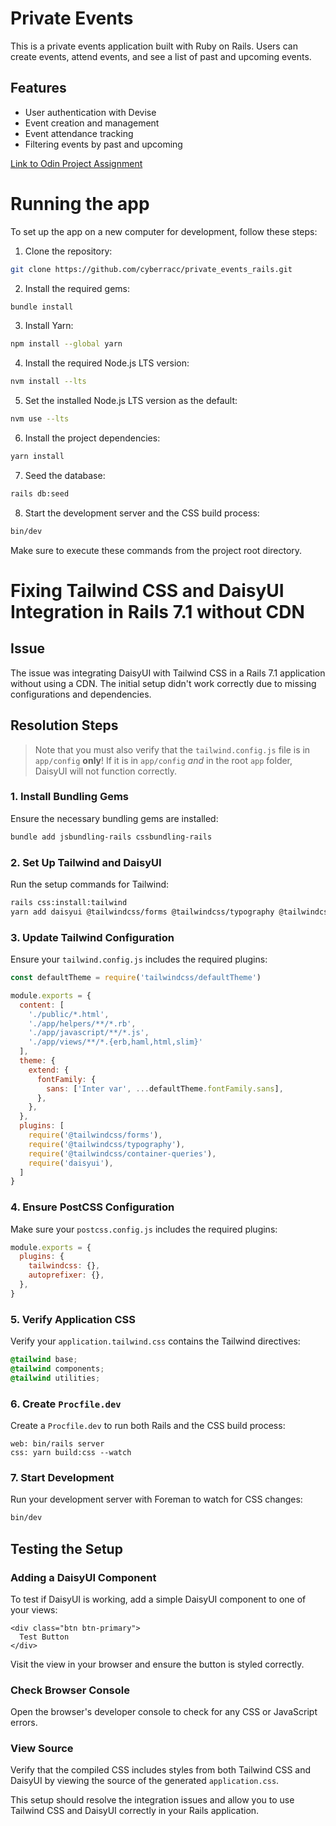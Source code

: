 # Private Events

This is a private events application built with Ruby on Rails. Users can create events, attend events, and see a list of past and upcoming events.

## Features
- User authentication with Devise
- Event creation and management
- Event attendance tracking
- Filtering events by past and upcoming

[Link to Odin Project Assignment](https://www.theodinproject.com/lessons/ruby-on-rails-private-events)


# Running the app

To set up the app on a new computer for development, follow these steps:

1. Clone the repository:
```bash
git clone https://github.com/cyberracc/private_events_rails.git
```

2. Install the required gems:
```bash
bundle install
```

3. Install Yarn:
```bash
npm install --global yarn
```

4. Install the required Node.js LTS version:
```bash
nvm install --lts
```

5. Set the installed Node.js LTS version as the default:
```bash
nvm use --lts
```

6. Install the project dependencies:
```bash
yarn install
```

7. Seed the database:
```bash
rails db:seed
```

8. Start the development server and the CSS build process:
```bash
bin/dev
```

Make sure to execute these commands from the project root directory.


# Fixing Tailwind CSS and DaisyUI Integration in Rails 7.1 without CDN

## Issue
The issue was integrating DaisyUI with Tailwind CSS in a Rails 7.1 application without using a CDN. The initial setup didn't work correctly due to missing configurations and dependencies.

## Resolution Steps

> Note that you must also verify that the `tailwind.config.js` file is in `app/config` **only**! If it is in `app/config` *and* in the root `app` folder, DaisyUI will not function correctly.

### 1. Install Bundling Gems
Ensure the necessary bundling gems are installed:
```bash
bundle add jsbundling-rails cssbundling-rails
```

### 2. Set Up Tailwind and DaisyUI
Run the setup commands for Tailwind:
```bash
rails css:install:tailwind
yarn add daisyui @tailwindcss/forms @tailwindcss/typography @tailwindcss/container-queries
```

### 3. Update Tailwind Configuration
Ensure your `tailwind.config.js` includes the required plugins:
```js
const defaultTheme = require('tailwindcss/defaultTheme')

module.exports = {
  content: [
    './public/*.html',
    './app/helpers/**/*.rb',
    './app/javascript/**/*.js',
    './app/views/**/*.{erb,haml,html,slim}'
  ],
  theme: {
    extend: {
      fontFamily: {
        sans: ['Inter var', ...defaultTheme.fontFamily.sans],
      },
    },
  },
  plugins: [
    require('@tailwindcss/forms'),
    require('@tailwindcss/typography'),
    require('@tailwindcss/container-queries'),
    require('daisyui'),
  ]
}
```

### 4. Ensure PostCSS Configuration
Make sure your `postcss.config.js` includes the required plugins:
```js
module.exports = {
  plugins: {
    tailwindcss: {},
    autoprefixer: {},
  },
}
```

### 5. Verify Application CSS
Verify your `application.tailwind.css` contains the Tailwind directives:
```css
@tailwind base;
@tailwind components;
@tailwind utilities;
```

### 6. Create `Procfile.dev`
Create a `Procfile.dev` to run both Rails and the CSS build process:
```procfile
web: bin/rails server
css: yarn build:css --watch
```

### 7. Start Development
Run your development server with Foreman to watch for CSS changes:
```bash
bin/dev
```

## Testing the Setup

### Adding a DaisyUI Component
To test if DaisyUI is working, add a simple DaisyUI component to one of your views:
```erb
<div class="btn btn-primary">
  Test Button
</div>
```
Visit the view in your browser and ensure the button is styled correctly.

### Check Browser Console
Open the browser's developer console to check for any CSS or JavaScript errors.

### View Source
Verify that the compiled CSS includes styles from both Tailwind CSS and DaisyUI by viewing the source of the generated `application.css`.

This setup should resolve the integration issues and allow you to use Tailwind CSS and DaisyUI correctly in your Rails application.